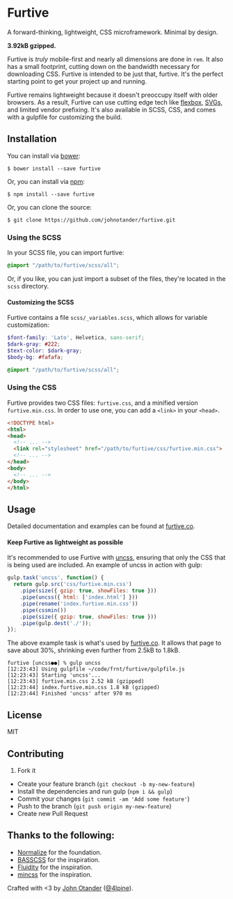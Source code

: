 # Furtive

A forward-thinking, lightweight, CSS microframework. Minimal by design.

__3.92kB gzipped.__

Furtive is _truly_ mobile-first and nearly all dimensions are done in `rem`.
It also has a small footprint, cutting down on the bandwidth necessary
for downloading CSS. Furtive is intended to be just that, furtive. It's
the perfect starting point to get your project up and running.

Furtive remains lightweight because it doesn't preoccupy itself with older browsers.
As a result, Furtive can use cutting edge tech like [flexbox](http://caniuse.com/#search=flex),
[SVGs](http://caniuse.com/#search=svg), and limited vendor prefixing. It's also available
in SCSS, CSS, and comes with a gulpfile for customizing the build.

## Installation

You can install via [bower](http://bower.io):

```
$ bower install --save furtive
```

Or, you can install via [npm](http://npmjs.org):

```
$ npm install --save furtive
```
Or, you can clone the source:

```
$ git clone https://github.com/johnotander/furtive.git
```

### Using the SCSS

In your SCSS file, you can import furtive:

```scss
@import "/path/to/furtive/scss/all";
```

Or, if you like, you can just import a subset of the files, they're located in the
`scss` directory.

#### Customizing the SCSS

Furtive contains a file `scss/_variables.scss`, which allows for variable customization:

```scss
$font-family: 'Lato', Helvetica, sans-serif;
$dark-gray: #222;
$text-color: $dark-gray;
$body-bg: #fafafa;

@import "/path/to/furtive/scss/all";
```

### Using the CSS

Furtive provides two CSS files: `furtive.css`, and a minified version `furtive.min.css`. In
order to use one, you can add a `<link>` in your `<head>`.

```html
<!DOCTYPE html>
<html>
<head>
  <!-- ... -->
  <link rel="stylesheet" href="/path/to/furtive/css/furtive.min.css">
  <!-- ... -->
</head>
<body>
  <!-- ... -->
</body>
</html>
```

## Usage

Detailed documentation and examples can be found at [furtive.co](http://furtive.co).

#### Keep Furtive as lightweight as possible

It's recommended to use Furtive with [uncss](https://github.com/giakki/uncss), ensuring that
only the CSS that is being used are included. An example of uncss in action with gulp:

```javascript
gulp.task('uncss', function() {
  return gulp.src('css/furtive.min.css')
    .pipe(size({ gzip: true, showFiles: true }))
    .pipe(uncss({ html: ['index.html'] }))
    .pipe(rename('index.furtive.min.css'))
    .pipe(cssmin())
    .pipe(size({ gzip: true, showFiles: true }))
    .pipe(gulp.dest('./'));
});
```

The above example task is what's used by [furtive.co](http://furtive.co). It allows that page
to save about 30%, shrinking even further from 2.5kB to 1.8kB.

```
furtive [uncss●●] % gulp uncss
[12:23:43] Using gulpfile ~/code/frnt/furtive/gulpfile.js
[12:23:43] Starting 'uncss'...
[12:23:43] furtive.min.css 2.52 kB (gzipped)
[12:23:44] index.furtive.min.css 1.8 kB (gzipped)
[12:23:44] Finished 'uncss' after 970 ms
```

## License

MIT

## Contributing

1. Fork it
* Create your feature branch (`git checkout -b my-new-feature`)
* Install the dependencies and run gulp (`npm i && gulp`)
* Commit your changes (`git commit -am 'Add some feature'`)
* Push to the branch (`git push origin my-new-feature`)
* Create new Pull Request

## Thanks to the following:

* [Normalize](http://necolas.github.io/normalize.css) for the foundation.
* [BASSCSS](http://basscss.com) for the inspiration.
* [Fluidity](http://fluidity.sexy) for the inspiration.
* [mincss](http://mincss.com/) for the inspiration.

Crafted with <3 by [John Otander](http://johnotander.com) ([@4lpine](https://twitter.com/4lpine)).
